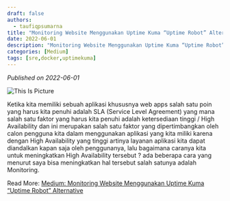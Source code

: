 ```yaml
---
draft: false
authors: 
  - taufiqpsumarna
title: "Monitoring Website Menggunakan Uptime Kuma “Uptime Robot” Alternative"
date: 2022-06-01
description: "Monitoring Website Menggunakan Uptime Kuma “Uptime Robot” Alternative"
categories: [Medium]
tags: [sre,docker,uptimekuma]
---
```


*Published on 2022-06-01*

![This Is Picture](/assets/images/uptimekuma.jpg)

Ketika kita memiliki sebuah aplikasi khususnya web apps salah satu poin yang harus kita penuhi adalah SLA (Service Level Agreement) yang mana salah satu faktor yang harus kita penuhi adalah ketersediaan tinggi / High Availability dan ini merupakan salah satu faktor yang dipertimbangkan oleh calon pengguna kita dalam menggunakan aplikasi yang kita miliki karena dengan High Availability yang tinggi artinya layanan aplikasi kita dapat diandalkan kapan saja oleh penggunanya, lalu bagaimana caranya kita untuk meningkatkan High Availability tersebut ? ada beberapa cara yang menurut saya bisa meningkatkan hal tersebut salah satunya adalah Monitoring.

Read More:
[Medium: Monitoring Website Menggunakan Uptime Kuma “Uptime Robot” Alternative](https://medium.com/@taufiqpsumarna/monitoring-website-menggunakan-uptime-kuma-uptime-robot-alternative-f58a102a7222)